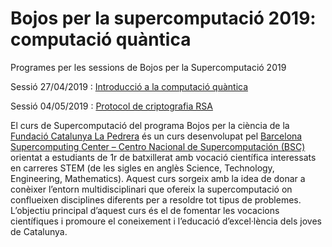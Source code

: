 # Bojos per la supercomputació 2019: computació quàntica

Programes per les sessions de Bojos per la Supercomputació 2019

Sessió 27/04/2019 : [Introducció a la computació quàntica](https://github.com/arturgs/bojos_supercomputacio_2019/blob/master/introduccio_quantum_computing.ipynb)

Sessió 04/05/2019 : [Protocol de criptografia RSA](https://github.com/arturgs/bojos_supercomputacio_2019/blob/master/RSA.ipynb)

El curs de Supercomputació del programa Bojos per la ciència de la [Fundació Catalunya La Pedrera](http://fundaciocatalunya-lapedrera.com/ca/home) és un curs desenvolupat pel [Barcelona Supercomputing Center – Centro Nacional de Supercomputación (BSC)](http://www.bsc.es) orientat a estudiants de 1r de batxillerat amb vocació científica interessats en carreres STEM (de les sigles en anglès Science, Technology, Engineering, Mathematics). Aquest curs sorgeix amb la idea de donar a conèixer l’entorn multidisciplinari que ofereix la supercomputació on conflueixen disciplines diferents per a resoldre tot tipus de problemes. L’objectiu principal d’aquest curs és el de fomentar les vocacions científiques i promoure el coneixement i l’educació d’excel·lència dels joves de Catalunya.
